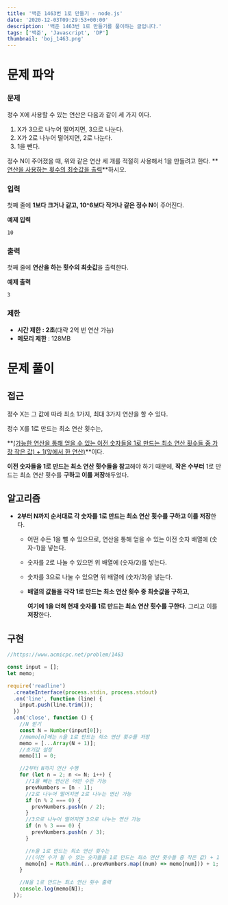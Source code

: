 ```yaml
---
title: '백준 1463번 1로 만들기 - node.js'
date: '2020-12-03T09:29:53+00:00'
description: '백준 1463번 1로 만들기를 풀이하는 글입니다.'
tags: ['백준', 'Javascript', 'DP']
thumbnail: 'boj_1463.png'
---
```


# 문제 파악

### 문제

정수 X에 사용할 수 있는 연산은 다음과 같이 세 가지 이다.

1. X가 3으로 나누어 떨어지면, 3으로 나눈다.
2. X가 2로 나누어 떨어지면, 2로 나눈다.
3. 1을 뺀다.

정수 N이 주어졌을 때, 위와 같은 연산 세 개를 적절히 사용해서 1을 만들려고 한다. **<u>연산을 사용하는 횟수의 최솟값을 출력</u>**하시오.

### 입력

첫째 줄에 **1보다 크거나 같고, 10^6보다 작거나 같은 정수 N**이 주어진다.

**예제 입력**

```
10
```

### 출력

첫째 줄에 **연산을 하는 횟수의 최솟값**을 출력한다.

**예제 출력**

```
3
```

### 제한

- **시간 제한 : 2초**(대략 2억 번 연산 가능)
- **메모리 제한** : 128MB

# 문제 풀이

## 접근

정수 X는 그 값에 따라 최소 1가지, 최대 3가지 연산을 할 수 있다.

정수 X를 1로 만드는 최소 연산 횟수는,

**<u>(가능한 연산을 통해 얻을 수 있는 이전 숫자들을 1로 만드는 최소 연산 횟수들 중 가장 작은 값) + 1(앞에서 한 연산)</u>**이다.

**이전 숫자들을 1로 만드는 최소 연산 횟수들을 참고**해야 하기 때문에, **작은 수부터** 1로 만드는 최소 연산 횟수를 **구하고 이를 저장**해두었다.

## 알고리즘

- **2부터 N까지 순서대로 각 숫자를 1로 만드는 최소 연산 횟수를 구하고 이를 저장**한다.

  - 어떤 수든 1을 뺄 수 있으므로, 연산을 통해 얻을 수 있는 이전 숫자 배열에 (숫자-1)을 넣는다.
  - 숫자를 2로 나눌 수 있으면 위 배열에 (숫자/2)를 넣는다.
  - 숫자를 3으로 나눌 수 있으면 위 배열에 (숫자/3)을 넣는다.
  - **배열의 값들을 각각 1로 만드는 최소 연산 횟수 중 최솟값을 구하고**,

    **여기에 1을 더해 현재 숫자를 1로 만드는 최소 연산 횟수를 구한다**. 그리고 이를 **저장**한다.

## 구현

```jsx
//https://www.acmicpc.net/problem/1463

const input = [];
let memo;

require('readline')
  .createInterface(process.stdin, process.stdout)
  .on('line', function (line) {
    input.push(line.trim());
  })
  .on('close', function () {
    //N 받기
    const N = Number(input[0]);
    //memo[n]에는 n을 1로 만드는 최소 연산 횟수를 저장
    memo = [...Array(N + 1)];
    //초기값 설정
    memo[1] = 0;

    //2부터 N까지 연산 수행
    for (let n = 2; n <= N; i++) {
      //1을 빼는 연산은 어떤 수든 가능
      prevNumbers = [n - 1];
      //2로 나누어 떨어지면 2로 나누는 연산 가능
      if (n % 2 === 0) {
        prevNumbers.push(n / 2);
      }
      //3으로 나누어 떨어지면 3으로 나누는 연산 가능
      if (n % 3 === 0) {
        prevNumbers.push(n / 3);
      }

      //n을 1로 만드는 최소 연산 횟수는
      //(이전 수가 될 수 있는 숫자들을 1로 만드는 최소 연산 횟수들 중 작은 값) + 1
      memo[n] = Math.min(...prevNumbers.map((num) => memo[num])) + 1;
    }

    //N을 1로 만드는 최소 연산 횟수 출력
    console.log(memo[N]);
  });
```
